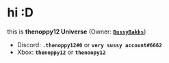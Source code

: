 # hi :D
this is **thenoppy12 Universe** (Owner: [**``BussyBakks``**](<https://github.com/BussyBakks>))

* Discord: **``.thenoppy12#0``** or **``very sussy account#6662``**
* Xbox: **``thenoppy12``** or **``thenoopy12``**
